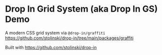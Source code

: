 # Drop In Grid System (aka Drop In GS) Demo

A modern CSS grid system via `@drop-in/graffiti` 
https://github.com/stolinski/drop-in/tree/main/packages/graffiti

Built with https://github.com/stolinski/drop-in
